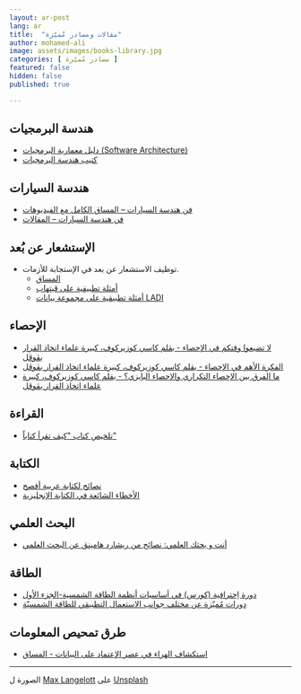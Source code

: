 ```yaml
---
layout: ar-post
lang: ar
title:  "مقالات ومصادر مُميّزة"
author: mohamed-ali
image: assets/images/books-library.jpg
categories: [ مصادر مُميّزة ]
featured: false
hidden: false
published: true

---
```


## هندسة البرمجيات

* [دليل معمارية البرمجيات (Software Architecture)](https://blog.abdelhadi.org/introduction-to-software-architecture/)
* [كتيب هندسة البرمجيات](https://www.freecodecamp.org/news/an-introduction-to-software-architecture-patterns/)

## هندسة السيارات

* [فن هندسة السيارات – المساق الكامل مع الفيديوهات](https://www.howacarworks.com/video-course/)
* [فن هندسة السيارات – المقالات](https://www.howacarworks.com/)

## الإستشعار عن بُعد
* توظيف الاستشعار عن بعد في الإستجابة للأزمات.
  * [المساق](https://bwsi-hadr.github.io/00-course-overview/course/)
  * [أمثلة تطبيقية على ڨيتهاب](https://github.com/bwsi-hadr)
  * [أمثلة تطبيقية على مجموعة بيانات LADI](https://github.com/LADI-Dataset/ladi-tutorial/tree/master/tutorials)

## الإحصاء

* [لا تضيعوا وقتكم في الإحصاء - بقلم كاسي كوزيركوف، كبيرة علماء اتخاذ القرار بڨوڨل](https://towardsdatascience.com/whats-the-point-of-statistics-8163635da56c)
* [الفكرة الأهم في الإحصاء - بقلم كاسي كوزيركوف، كبيرة علماء اتخاذ القرار بڨوڨل](https://towardsdatascience.com/the-most-important-idea-in-statistics-8c18d514ad1c)
* [ما الفرق بين الإحصاء التكراري والإحصاء البايزي؟ - بقلم كاسي كوزيركوف، كبيرة علماء اتخاذ القرار بڨوڨل](https://towardsdatascience.com/statistics-are-you-bayesian-or-frequentist-4943f953f21b)

## القراءة

* [تلخيص كتاب "كيف تقرأ كتاباً"](https://qunaieer.com/how-to-read-a-book-summary/)

## الكتابة

* [نصائح لكتابة عربية أفصح](https://itwadi.com/node/2719)
* [الأخطاء الشائعة في الكتابة الإنجليزية](https://www.cs.columbia.edu/~hgs/etc/writing-bugs.html)

## البحث العلمي

* [أنت و بحثك العلمي: نصائح من ريشارد هامينڨ عن البحث العلمي](https://www.cs.virginia.edu/~robins/YouAndYourResearch.html)

## الطاقة

* [دورة اِحترافية (كورس) في أساسيات أنظمة الطاقة الشمسية-الجزء الأول](https://www.youtube.com/watch?v=NTtEgHqYWpw&list=PLKni-m2Qe57lDfnJDSL65FNbAsIhAXwaX)
* [دورات مُميّزة عن مختلف جوانب الاستعمال التطبيقي للطاقة الشمسيّة](https://www.youtube.com/@FUTURESOLARTECHNOLOGY/playlists)


## طرق تمحيص المعلومات

* [استكشاف الهراء في عصر الإعتماد على البيانات - المساق](https://www.youtube.com/watch?v=A2OtU5vlR0k&list=PLPnZfvKID1Sje5jWxt-4CSZD7bUI4gSPS)

---


الصورة ل <a href="https://unsplash.com/@freiburgermax?utm_source=unsplash&utm_medium=referral&utm_content=creditCopyText">Max Langelott</a> على <a href="https://unsplash.com/?utm_source=unsplash&utm_medium=referral&utm_content=creditCopyText">Unsplash</a>
  
